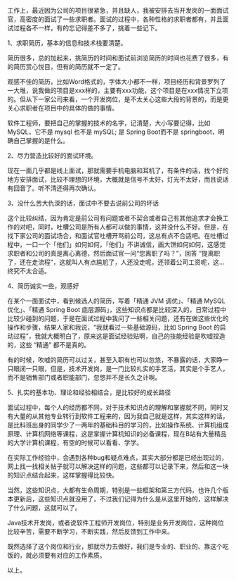 工作上，最近因为公司的项目很紧急，并且缺人，我被安排去当开发岗的一面面试官，高密度的面试了一些求职者。面试的过程中，各种性格的求职者都有，并且面试过程各不一样，有的忘记得差不多了，挑着一些记下。

1、求职简历，基本的信息和技术栈要清楚。

简历很多，总的加起来，挑简历的时间和面试前浏览简历的时间也花费了很多，有的简历赏心悦目，但有的简历就不一定了。

观感不佳的简历，比如Word格式的，字体大小都不一样，项目经历和背景罗列了一大堆，说我做的项目是xxx样的，主要有xxx功能，这个项目是在xxx情况下立项的。但从下一家公司来看，一个开发岗位，是不太关心这些大段的背景的，而是更关心求职者在项目中的具体的做的事情。

软件工程师，要把自己的掌握的技术的名字，记清楚，大小写要记得，比如 MySQL，它不是 mysql 也不是 mySQL; 是 Spring Boot而不是 springboot，明确自己掌握的是什么。

2、尽力营造比较好的面试环境。

现在一面几乎都是线上面试，那就需要手机电脑和耳机了，有条件的话，找个好的地方安排面试，比较不理想的环境，大概就是信号不太好，灯光不太好，而且说话有回音了。听不清还得再次确认。

3、没什么苦大仇深的话，面试中不要去说前公司的坏话

这个比较纠结，因为肯定是前公司有问题或者不契合或者自己有其他追求才会换工作的对吧，同时，吐槽公司是所有人都可以做的事情，这并没什么不好。但是，在找下家公司的面试场合，和面试官吐槽开骂前公司，这总有点不合适吧。在吐槽过程中，一口一个「他们」如何如何，「他们」不讲诚信，画大饼如何如何，这感觉求职者和公司的真是离心离德，然后面试官一问“您离职了吗？”，回答 “提离职了，还在走流程”，这就叫人有点尴尬了，人还没走呢，还领着公司工资呢，这...终究不太合适。

4、简历诚实一些，观感好

在某个一面面试中，看到候选人的简历，写着「精通 JVM 调优」、「精通 MySQL 优化」、「精通 Spring Boot 底层源码」，这些知识点都是比较深入的，日常过程中比较少碰到的问题，于是在面试过程中我问了一些相关问题，还有在做这些优化的操作和步骤，结果人家和我说，“我就看过一些基础源码，比如 Spring Boot 的启动过程”，我就大概明白了，原来这是面试经验贴啊，自己的技能经验是吹嘘捏造的，这些 “精通” 都不是真的。

有的时候，吹嘘的简历可以过关，甚至入职有也可以忽悠，不暴露的话，大家睁一只眼闭一只眼，但是，技术开发岗，是一门比较扎实的手艺活，其实是个手艺人，而不是销售部门或者职能部门，忽悠并不是长久之计啊。

5、扎实的基本功、理论和经验相结合，是比较好的成长路径

面试过程中，每个人的经历都不同，对于技术知识点的理解和掌握就不同，同时又有大量的从其他专业转行到软件工程来的，因为我自己就是这样，其实这样的话，是比科班出身的同学少了一两年的基础科目的学习的，比如操作系统、计算机组成原理、计算机网络等课程，这是掌握计算机知识的必备课程，现在B站有大量精品的大学计算机课程，有空的时候可以看看、学学。

在实际工作经验中，会遇到各种bug和疑点难点，其实大部分都是已经出现过的，网上找一找相关帖子就可以解决这样的问题，这些都可以记录下来，然后和这一块的知识点结合起来，这样掌握得比较快。

当然，这些知识点，大都有生命周期，特别是一些框架和第三方代码，也许几个版本更新后，这些知识点就没用了，不过我们记得为什么是从这里开始的，这样解决了什么问题，这就可以了。

Java技术开发岗，或者说软件工程师开发岗位，特别是业务开发岗位，这种岗位比较辛苦，需要不断学习，不断实践，然后反馈到工作中来。

既然选择了这个岗位和行业，那就尽力去做好，我们是专业的、职业的、靠这个吃饭的，就必须要有对应的工作素质。

以上。




